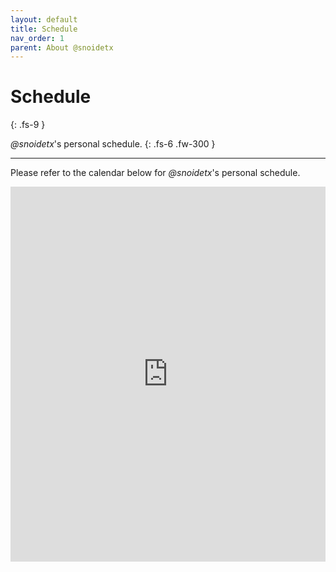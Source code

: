 ```yaml
---
layout: default
title: Schedule
nav_order: 1
parent: About @snoidetx
---
```


# Schedule
{: .fs-9 }

*@snoidetx*'s personal schedule.
{: .fs-6 .fw-300 }

---

Please refer to the calendar below for *@snoidetx*'s personal schedule.

<iframe src="https://calendar.google.com/calendar/embed?src=snoidetx%40gmail.com&ctz=Asia%2FSingapore" style="border: 0" width="100%" height="600" frameborder="0" scrolling="no"></iframe>
